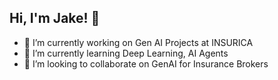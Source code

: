 ## Hi, I'm Jake! 👋

- 🔭 I’m currently working on Gen AI Projects at INSURICA
- 🌱 I’m currently learning Deep Learning, AI Agents
- 👯 I’m looking to collaborate on GenAI for Insurance Brokers
